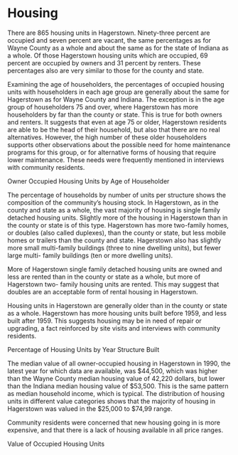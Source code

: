 # Housing

There are 865 housing units in Hagerstown. Ninety-three percent are occupied and seven percent are vacant, the same percentages as for Wayne County as a whole and about the same as for the state of Indiana as a whole. Of those Hagerstown housing units which are occupied, 69 percent are occupied by owners and 31 percent by renters. These percentages also are very similar to those for the county and state.

Examining the age of householders, the percentages of occupied housing units with householders in each age group are generally about the same for Hagerstown as for Wayne County and Indiana. The exception is in the age group of householders 75 and over, where Hagerstown has more householders by far than the county or state. This is true for both owners and renters. It suggests that even at age 75 or older, Hagerstown residents are able to be the head of their household, but also that there are no real alternatives. However, the high number of these older householders supports other observations about the possible need for home maintenance programs for this group, or for alternative forms of housing that require lower maintenance. These needs were frequently mentioned in interviews with community residents.

<div class="ph ph-chart">Owner Occupied Housing Units by Age of Householder</div>

The percentage of households by number of units per structure shows the composition of the community’s housing stock. In Hagerstown, as in the county and state as a whole, the vast majority of housing is single family detached housing units. Slightly more of the housing in Hagerstown than in the county or state is of this type. Hagerstown has more two-family homes, or doubles (also called duplexes), than the county or state, but less mobile homes or trailers than the county and state. Hagerstown also has slightly more small multi-family buildings (three to nine dwelling units), but fewer large multi- family buildings (ten or more dwelling units).

More of Hagerstown single family detached housing units are owned and less are rented than in the county or state as a whole, but more of Hagerstown two- family housing units are rented. This may suggest that doubles are an acceptable form of rental housing in Hagerstown.

Housing units in Hagerstown are generally older than in the county or state as a whole. Hagerstown has more housing units built before 1959, and less built after 1959. This suggests housing may be in need of repair or upgrading, a fact reinforced by site visits and interviews with community residents.

<div class="ph ph-chart">Percentage of Housing Units by Year Structure Built</div>

The median value of all owner-occupied housing in Hagerstown in 1990, the latest year for which data are available, was $44,500, which was higher than the Wayne County median housing value of 42,220 dollars, but lower than the Indiana median housing value of $53,500. This is the same pattern as median household income, which is typical. The distribution of housing units in different value categories shows that the majority of housing in Hagerstown was valued in the $25,000 to $74,99 range.

Community residents were concerned that new housing going in is more expensive, and that there is a lack of housing available in all price ranges.

<div class="ph ph-chart">Value of Occupied Housing Units</div>